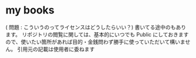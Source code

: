 # my books
( 問題 : こういうのってライセンスはどうしたらいい？)
書いてる途中のもあります。
リポジトリの閲覧に関しては、基本的にいつでも Public にしておきますので、使いたい箇所があれば目的・金銭問わず勝手に使っていただいて構いません。
引用元の記載は使用者に委ねます

